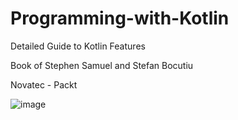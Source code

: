# Programming-with-Kotlin
Detailed Guide to Kotlin Features

Book of Stephen Samuel and Stefan Bocutiu

Novatec - Packt

![image](https://github.com/user-attachments/assets/699b670a-7515-46ce-b2af-9a43ab7cfa9d)
